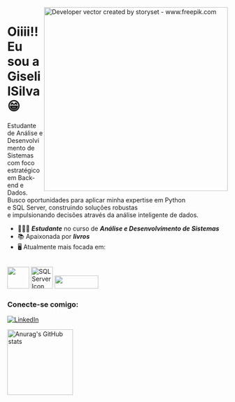 


<img align="right" alt="Developer vector created by storyset - www.freepik.com" height="420" src="https://user-images.githubusercontent.com/97471199/230774187-e482399b-492c-4c17-a831-0314bf90526e.png">

# Oiiii!! Eu sou a Giseli ISilva 😁
Estudante de Análise e Desenvolvimento de Sistemas  
com foco estratégico em Back-end e Dados.  
Busco oportunidades para aplicar minha expertise em Python  
e SQL Server, construindo soluções robustas  
e impulsionando decisões através da análise inteligente de dados. 


- 👩🏻‍💻 ***Estudante*** no curso de ***Análise e Desenvolvimento de Sistemas***
- 📚 Apaixonada por ***livros***
- 🖥️ Atualmente mais focada em:
<br>

<div display="inline">

  <img width="50" heigth="50" src="https://cdn.jsdelivr.net/gh/devicons/devicon@latest/icons/python/python-original-wordmark.svg" />
  <img src="https://cdn.jsdelivr.net/gh/devicons/devicon@latest/icons/microsoftsqlserver/microsoftsqlserver-plain.svg" alt="SQL Server Icon" width="50" height="50">
  <img src="https://img.shields.io/badge/Microsoft_SQL_Server-CC2927?logo=microsoft-sql-server&logoColor=FF00F6&color:FFF" width="100" height="30">
          
</div>        

### Conecte-se comigo:

[![LinkedIn](https://img.shields.io/badge/-LinkedIn-000?style=for-the-badge&logo=linkedin&logoColor=FF00F6&color:FFF)](https://www.linkedin.com/in/giseli-irsilva/)

<div align="left">
  <img src="https://github-readme-stats.vercel.app/api?username=GiseliirSilva&show_icons=true&theme=dracula" alt="Anurag's GitHub stats" height="150">
</div>
